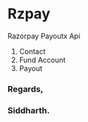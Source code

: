 # Rzpay


Razorpay Payoutx Api


1) Contact
2) Fund Account
3) Payout















### Regards,
### Siddharth.
